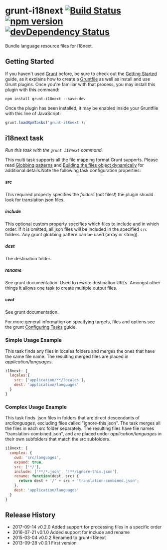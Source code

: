 # grunt-i18next [![Build Status](https://travis-ci.org/i18next/grunt-i18next.png?branch=master)](https://travis-ci.org/i18next/grunt-i18next) [![npm version](https://badge.fury.io/js/grunt-i18next.svg)](https://badge.fury.io/js/grunt-i18next) [![devDependency Status](https://david-dm.org/i18next/grunt-i18next/dev-status.svg)](https://david-dm.org/i18next/grunt-i18next#info=devDependencies)

Bundle language resource files for i18next.


## Getting Started

If you haven't used [Grunt](http://gruntjs.com/) before, be sure to check out the [Getting Started](http://gruntjs.com/getting-started) guide, as it explains how to create a [Gruntfile](http://gruntjs.com/sample-gruntfile) as well as install and use Grunt plugins. Once you're familiar with that process, you may install this plugin with this command:

```shell
npm install grunt-i18next --save-dev
```

Once the plugin has been installed, it may be enabled inside your Gruntfile with this line of JavaScript:

```js
grunt.loadNpmTasks('grunt-i18next');
```

## i18next task
_Run this task with the `grunt i18next` command._

This multi task supports all the file mapping format Grunt supports. Please read [Globbing patterns](http://gruntjs.com/configuring-tasks#globbing-patterns) and [Building the files object dynamically](http://gruntjs.com/configuring-tasks#building-the-files-object-dynamically) for additional details.Note the following task configuration properties: 

##### src
This required property specifies the *folders* (not files!) the plugin should look for translation json files.

##### include
This optional custom property specifies which files to include and in which order. If it is omitted, all json files will be included in the specified `src` folders. Any grunt globbing pattern can be used (array or string).

##### dest
The destination folder.

##### rename
See grunt documentation. Used to rewrite destination URLs. Amongst other things it allows one task to create multiple output files.

##### cwd
See grunt documentation. 

For more general information on specifying targets, files and options see the grunt [Configuring Tasks](http://gruntjs.com/configuring-tasks) guide. 


### Simple Usage Example

This task finds any files in locales folders and merges the ones that have the same file name. The resulting merged files are placed in _application/languages_.

```js
i18next: {
  locales:{
    src: ['application/**/locales'],
    dest: 'application/languages'
  }
}
```

### Complex Usage Example

This task finds .json files in folders that are direct descendants of _src/languages_, excluding files called "ignore-this.json". The task merges all the files in each src folder separately. The resulting files have file names "translation-combined.json", and are placed under _application/languages_ in their own subfolders that match the src subfolders.

```js
i18next: {
  complex: {
    cwd: 'src/languages',
    expand: true,
    src: ['*/'],
    include: ['**/*.json', '!**/ignore-this.json'],
    rename: function(dest, src) {
      return dest + '/' + src + 'translation-combined.json';
    },
    dest: 'application/languages'
  }
}
```

## Release History

* 2017-09-14 v0.2.0 Added support for processing files in a specific order
* 2016-07-21 v0.1.0 Added support for include and rename
* 2015-03-04 v0.0.2 Renamed to grunt-i18next
* 2013-09-28 v0.0.1 First version
